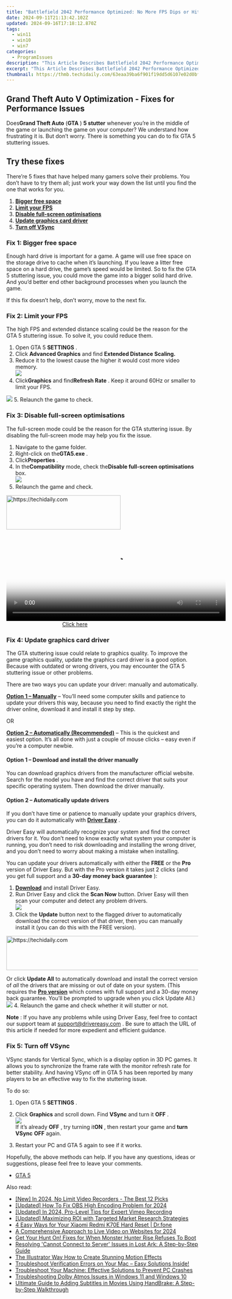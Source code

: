 ```yaml
---
title: "Battlefield 2042 Performance Optimized: No More FPS Dips or Hitches on Your Computer"
date: 2024-09-11T21:13:42.102Z
updated: 2024-09-16T17:18:12.870Z
tags:
  - win11
  - win10
  - win7
categories:
  - ProgramIssues
description: "This Article Describes Battlefield 2042 Performance Optimized: No More FPS Dips or Hitches on Your Computer"
excerpt: "This Article Describes Battlefield 2042 Performance Optimized: No More FPS Dips or Hitches on Your Computer"
thumbnail: https://thmb.techidaily.com/63eaa39ba6f901f19dd5d6107e02d0bfc04195c0f440f8e4bb186694932a1b6e.jpg
---
```


## Grand Theft Auto V Optimization - Fixes for Performance Issues

Does**Grand Theft Auto** (**GTA** ) **5 stutter**  whenever you’re in the middle of the game or launching the game on your computer? We understand how frustrating it is. But don’t worry. There is something you can do to fix GTA 5 stuttering issues.

## Try these fixes

 There’re 5 fixes that have helped many gamers solve their problems. You don’t have to try them all; just work your way down the list until you find the one that works for you.

1. [**Bigger free space**](https://tools.techidaily.com/drivereasy/download/)
2. [**Limit your FPS**](https://tools.techidaily.com/drivereasy/download/)
3. [**Disable full-screen optimisations**](https://tools.techidaily.com/drivereasy/download/)
4. [**Update graphics card driver**](https://tools.techidaily.com/drivereasy/download/)
5. [**Turn off VSync**](https://tools.techidaily.com/drivereasy/download/)

### Fix 1: Bigger free space

 Enough hard drive is important for a game. A game will use free space on the storage drive to cache when it’s launching. If you leave a litter free space on a hard drive, the game’s speed would be limited. So to fix the GTA 5 stuttering issue, you could move the game into a bigger solid hard drive. And you’d better end other background processes when you launch the game.

 If this fix doesn’t help, don’t worry, move to the next fix.

### Fix 2: Limit your FPS

 The high FPS and extended distance scaling could be the reason for the GTA 5 stuttering issue. To solve it, you could reduce them.

1. Open GTA 5 **SETTINGS** .
2. Click **Advanced Graphics** and find **Extended Distance Scaling.**
3. Reduce it to the lowest cause the higher it would cost more video memory.  
![](https://images.drivereasy.com/wp-content/uploads/2019/10/close.jpg)
4. Click**Graphics** and find**Refresh Rate** . Keep it around 60Hz or smaller to limit your FPS.  

![](https://images.drivereasy.com/wp-content/uploads/2019/10/refresh.jpg)
5. Relaunch the game to check.

### Fix 3: Disable full-screen optimisations

 The full-screen mode could be the reason for the GTA stuttering issue. By disabling the full-screen mode may help you fix the issue.

1. Navigate to the game folder.
2. Right-click on the**GTA5.exe** .
3. Click**Properties** .
4. In the**Compatibility** mode, check the**Disable full-screen optimisations** box.  
![](https://images.drivereasy.com/wp-content/uploads/2019/10/full.jpg)
5. Relaunch the game and check.

<!-- affiliate ads begin -->
<a href="https://25home.pxf.io/c/5597632/2123476/16836" target="_top" id="2123476">
  <img src="//a.impactradius-go.com/display-ad/16836-2123476" border="0" alt="https://techidaily.com" width="300" height="90"/>
</a>
<img height="0" width="0" src="https://25home.pxf.io/i/5597632/2123476/16836" style="position:absolute;visibility:hidden;" border="0" />
<!-- affiliate ads end -->

<!-- affiliate ads begin -->
<span id="1982508">
					<video width="576" height="240" style="cursor:pointer"
           poster="//a.impactradius-go.com/display-clicktoplayimage/1982508.png"
           onclick="if(!this.playClicked){this.play();this.setAttribute('controls',true);this.playClicked=true;}">
	   <source src="//a.impactradius-go.com/display-ad/22993-1982508">
	   <img src="//a.impactradius-go.com/display-clicktoplayimage/1982508.png" style="border: none; height: 100%; width: 100%; object-fit: contain">
	</video>
	<div style="width:360px;text-align:center"><a href="javascript:window.open(decodeURIComponent('https%3A%2F%2Fhomestyler.sjv.io%2Fc%2F5597632%2F1982508%2F22993'), '_blank');void(0);">Click here</a></div>
</span>
<img height="0" width="0" src="https://imp.pxf.io/i/5597632/1982508/22993" style="position:absolute;visibility:hidden;" border="0" />
<!-- affiliate ads end -->

### Fix 4: Update graphics card driver

 The GTA stuttering issue could relate to graphics quality. To improve the game graphics quality, update the graphics card driver is a good option. Because with outdated or wrong drivers, you may encounter the GTA 5 stuttering issue or other problems.

 There are two ways you can update your driver: manually and automatically.

**[Option 1 – Manually](https://tools.techidaily.com/drivereasy/download/)**  – You’ll need some computer skills and patience to update your drivers this way, because you need to find exactly the right the driver online, download it and install it step by step.

OR

**[Option 2 – Automatically (Recommended)](https://www.drivereasy.com/knowledge/fixed-grand-theft-auto-vgta-5-stuttering/#op2)**  – This is the quickest and easiest option. It’s all done with just a couple of mouse clicks – easy even if you’re a computer newbie.

#### **Option 1 –** **Download and install the driver manually**

 You can download graphics drivers from the manufacturer official website. Search for the model you have and find the correct driver that suits your specific operating system. Then download the driver manually.

#### **Option 2 – Automatically update drivers**

 If you don’t have time or patience to manually update your graphics drivers, you can do it automatically with **[Driver Easy](https://tools.techidaily.com/drivereasy/download/)**  .

 Driver Easy will automatically recognize your system and find the correct drivers for it. You don’t need to know exactly what system your computer is running, you don’t need to risk downloading and installing the wrong driver, and you don’t need to worry about making a mistake when installing.

 You can update your drivers automatically with either the **FREE** or the **Pro** version of Driver Easy. But with the Pro version it takes just 2 clicks (and you get full support and a **30-day money back guarantee** ):

1. **[Download](https://tools.techidaily.com/drivereasy/download/)**  and install Driver Easy.
2. Run Driver Easy and click the **Scan Now** button. Driver Easy will then scan your computer and detect any problem drivers.  
![](https://images.drivereasy.com/wp-content/uploads/2019/08/NVIDIA-18.jpg)
3. Click the **Update**  button next to the flagged driver to automatically download the correct version of that driver, then you can manually install it (you can do this with the FREE version).  

<!-- affiliate ads begin -->
<a href="https://appsumo.8odi.net/c/5597632/2123729/7443" target="_top" id="2123729">
  <img src="//a.impactradius-go.com/display-ad/7443-2123729" border="0" alt="https://techidaily.com" width="600" height="90"/>
</a>
<img height="0" width="0" src="https://appsumo.8odi.net/i/5597632/2123729/7443" style="position:absolute;visibility:hidden;" border="0" />
<!-- affiliate ads end -->

 Or click **Update All** to automatically download and install the correct version of _all_ the drivers that are missing or out of date on your system. (This requires the **[Pro version](https://tools.techidaily.com/drivereasy/download/)**  which comes with full support and a 30-day money back guarantee. You’ll be prompted to upgrade when you click Update All.)  
![](https://images.drivereasy.com/wp-content/uploads/2019/08/NVIDIA-Geoforce.jpg)
4. Relaunch the game and check whether it will stutter or not.

**Note** : If you have any problems while using Driver Easy, feel free to contact our support team at [support@drivereasy.com](https://tools.techidaily.com/drivereasy/download/) .
 Be sure to attach the URL of this article if needed for more expedient and efficient guidance.

### Fix 5: Turn off VSync

 VSync stands for Vertical Sync, which is a display option in 3D PC games. It allows you to synchronize the frame rate with the monitor refresh rate for better stability. And having VSync off in GTA 5 has been reported by many players to be an effective way to fix the stuttering issue.

To do so:

1. Open GTA 5 **SETTINGS** .
2. Click **Graphics** and scroll down. Find **VSync** and turn it **OFF** .  
![](https://images.drivereasy.com/wp-content/uploads/2019/10/off.jpg)  
 If it’s already **OFF** , try turning it**ON** , then restart your game and **turn VSync** **OFF** again.

3. Restart your PC and GTA 5 again to see if it works.

 Hopefully, the above methods can help. If you have any questions, ideas or suggestions, please feel free to leave your comments.

* [GTA 5](https://tools.techidaily.com/drivereasy/download/)

<ins class="adsbygoogle"
     style="display:block"
     data-ad-format="autorelaxed"
     data-ad-client="ca-pub-7571918770474297"
     data-ad-slot="1223367746"></ins>

<ins class="adsbygoogle"
     style="display:block"
     data-ad-client="ca-pub-7571918770474297"
     data-ad-slot="8358498916"
     data-ad-format="auto"
     data-full-width-responsive="true"></ins>

<span class="atpl-alsoreadstyle">Also read:</span>
<div><ul>
<li><a href="https://screen-capture.techidaily.com/new-in-2024-no-limit-video-recorders-the-best-12-picks/"><u>[New] In 2024, No Limit Video Recorders - The Best 12 Picks</u></a></li>
<li><a href="https://visual-screen-recording.techidaily.com/updated-how-to-fix-obs-high-encoding-problem-for-2024/"><u>[Updated] How To Fix OBS High Encoding Problem for 2024</u></a></li>
<li><a href="https://screen-activity-recording.techidaily.com/updated-in-2024-pro-level-tips-for-expert-vimeo-recording/"><u>[Updated] In 2024, Pro-Level Tips for Expert Vimeo Recording</u></a></li>
<li><a href="https://fox-cloud.techidaily.com/updated-maximizing-roi-with-targeted-market-research-strategies/"><u>[Updated] Maximizing ROI with Targeted Market Research Strategies</u></a></li>
<li><a href="https://phone-solutions.techidaily.com/4-easy-ways-for-your-xiaomi-redmi-k70e-hard-reset-drfone-by-drfone-reset-android-reset-android/"><u>4 Easy Ways for Your Xiaomi Redmi K70E Hard Reset | Dr.fone</u></a></li>
<li><a href="https://facebook-video-files.techidaily.com/a-comprehensive-approach-to-live-video-on-websites-for-2024/"><u>A Comprehensive Approach to Live Video on Websites for 2024</u></a></li>
<li><a href="https://program-issues.techidaily.com/get-your-hunt-on-fixes-for-when-monster-hunter-rise-refuses-to-boot/"><u>Get Your Hunt On! Fixes for When Monster Hunter Rise Refuses To Boot</u></a></li>
<li><a href="https://program-issues.techidaily.com/resolving-cannot-connect-to-server-issues-in-lost-ark-a-step-by-step-guide/"><u>Resolving 'Cannot Connect to Server' Issues in Lost Ark: A Step-by-Step Guide</u></a></li>
<li><a href="https://extra-information.techidaily.com/the-illustrator-way-how-to-create-stunning-motion-effects/"><u>The Illustrator Way How to Create Stunning Motion Effects</u></a></li>
<li><a href="https://technical-tips.techidaily.com/1722893021027-troubleshoot-verification-errors-on-your-mac-easy-solutions-inside/"><u>Troubleshoot Verification Errors on Your Mac – Easy Solutions Inside!</u></a></li>
<li><a href="https://program-issues.techidaily.com/troubleshoot-your-machine-effective-solutions-to-prevent-pc-crashes/"><u>Troubleshoot Your Machine: Effective Solutions to Prevent PC Crashes</u></a></li>
<li><a href="https://program-issues.techidaily.com/troubleshooting-dolby-atmos-issues-in-windows-11-and-windows-10/"><u>Troubleshooting Dolby Atmos Issues in Windows 11 and Windows 10</u></a></li>
<li><a href="https://blog-min.techidaily.com/ultimate-guide-to-adding-subtitles-in-movies-using-handbrake-a-step-by-step-walkthrough/"><u>Ultimate Guide to Adding Subtitles in Movies Using HandBrake: A Step-by-Step Walkthrough</u></a></li>
</ul></div>

